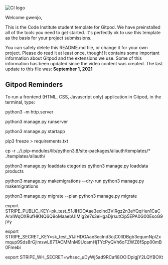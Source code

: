![CI logo](https://codeinstitute.s3.amazonaws.com/fullstack/ci_logo_small.png)

Welcome gwenjo,

This is the Code Institute student template for Gitpod. We have preinstalled all of the tools you need to get started. It's perfectly ok to use this template as the basis for your project submissions.

You can safely delete this README.md file, or change it for your own project. Please do read it at least once, though! It contains some important information about Gitpod and the extensions we use. Some of this information has been updated since the video content was created. The last update to this file was: **September 1, 2021**

## Gitpod Reminders

To run a frontend (HTML, CSS, Javascript only) application in Gitpod, in the terminal, type:

python3 -m http.server

python3 manage.py runserver

python3 manage.py startapp 

pip3 freeze > requirements.txt




cp -r ..//.pip-modules/lib/python3.8/site-packages/allauth/templates/* ./templates/allauth/ 

python3 manage.py loaddata ctegories
python3 manage.py loaddata products

python3 manage.py makemigrations --dry-run
python3 manage.py makemigrations

python3 manage.py migrate --plan
python3 manage.py migrate

export STRIPE_PUBLIC_KEY=pk_test_51JIHDOAae3eclnd3VlRgz2n3eYQqHen1CaCArxIWqOXRufHKNQ6Q9oMaaebUIMig2e7s3eHgaDjrsutCip5EPA0G00EsoG9jVy

export STRIPE_SECRET_KEY=sk_test_51JIHDOAae3eclnd3ojC0IlDBgb3equmNplZxmqup9Sds8rGjlmswL67TACMMnM9UcamHjTYcPyQVh6oFZWZ8fSpp00mB0Fmebi

export STRIPE_WH_SECRET=whsec_uDyWj5ad9RCafi8OOIDpigjY2LQYBOXt